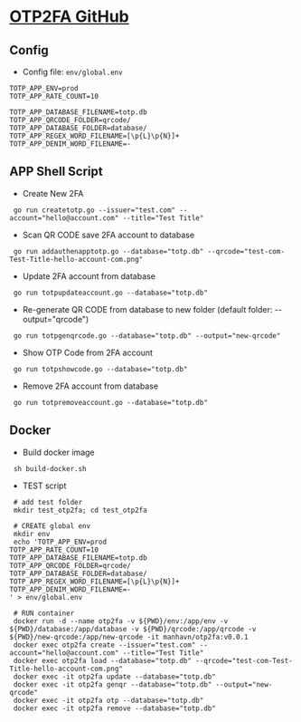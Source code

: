 # [OTP2FA GitHub](https://github.com/gominiroutine/otp2fa)

## Config

- Config file: `env/global.env`

```dotenv
TOTP_APP_ENV=prod
TOTP_APP_RATE_COUNT=10

TOTP_APP_DATABASE_FILENAME=totp.db
TOTP_APP_QRCODE_FOLDER=qrcode/
TOTP_APP_DATABASE_FOLDER=database/
TOTP_APP_REGEX_WORD_FILENAME=[\p{L}\p{N}]+
TOTP_APP_DENIM_WORD_FILENAME=-
```

## APP Shell Script

- Create New 2FA

```shell
 go run createtotp.go --issuer="test.com" --account="hello@account.com" --title="Test Title"
```

- Scan QR CODE save 2FA account to database

```shell
 go run addauthenapptotp.go --database="totp.db" --qrcode="test-com-Test-Title-hello-account-com.png"
```

- Update 2FA account from database

```shell
 go run totpupdateaccount.go --database="totp.db"
```

- Re-generate QR CODE from database to new folder (default folder: --output="qrcode")

```shell
 go run totpgenqrcode.go --database="totp.db" --output="new-qrcode"
```

- Show OTP Code from 2FA account

```shell
 go run totpshowcode.go --database="totp.db"
```

- Remove 2FA account from database

```shell
 go run totpremoveaccount.go --database="totp.db"
```

## Docker

- Build docker image

```shell
 sh build-docker.sh
```

- TEST script

```shell
 # add test folder
 mkdir test_otp2fa; cd test_otp2fa

 # CREATE global env
 mkdir env
 echo 'TOTP_APP_ENV=prod
TOTP_APP_RATE_COUNT=10
TOTP_APP_DATABASE_FILENAME=totp.db
TOTP_APP_QRCODE_FOLDER=qrcode/
TOTP_APP_DATABASE_FOLDER=database/
TOTP_APP_REGEX_WORD_FILENAME=[\p{L}\p{N}]+
TOTP_APP_DENIM_WORD_FILENAME=-
' > env/global.env

 # RUN container
 docker run -d --name otp2fa -v ${PWD}/env:/app/env -v ${PWD}/database:/app/database -v ${PWD}/qrcode:/app/qrcode -v ${PWD}/new-qrcode:/app/new-qrcode -it manhavn/otp2fa:v0.0.1
 docker exec otp2fa create --issuer="test.com" --account="hello@account.com" --title="Test Title"
 docker exec otp2fa load --database="totp.db" --qrcode="test-com-Test-Title-hello-account-com.png"
 docker exec -it otp2fa update --database="totp.db"
 docker exec -it otp2fa genqr --database="totp.db" --output="new-qrcode"
 docker exec -it otp2fa otp --database="totp.db"
 docker exec -it otp2fa remove --database="totp.db"
```
